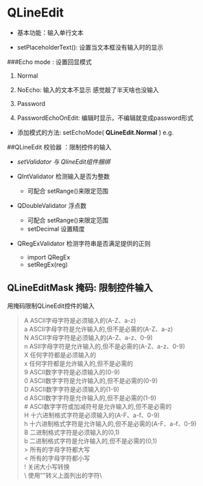 # QLineEdit
- 基本功能：输入单行文本

- setPlaceholderText(): 设置当文本框没有输入时的显示

 ###Echo mode : 设置回显模式 
1. Normal

2. NoEcho: 输入的文本不显示 感觉敲了半天啥也没输入

3. Password

4. PasswordEchoOnEdit: 编辑时显示，不编辑就变成password形式

- 添加模式的方法: setEchoMode( **QLineEdit.Normal** ) e.g.

    
##QLineEdit 校验器 ：限制控件的输入
- *setValidator 与 QlineEdit组件捆绑*

- QIntValidator     检测输入是否为整数
    - 可配合 setRange()来限定范围
    
- QDoubleValidator  浮点数
    - 可配合 setRange()来限定范围
    - setDecimal 设置精度
    
- QRegExValidator   检测字符串是否满足提供的正则
    - import QRegEx
    - setRegEx(reg)
    
## QLineEditMask 掩码: 限制控件输入
用掩码限制QLineEdit控件的输入
>   A    ASCII字母字符是必须输入的(A-Z、a-z) \
    a    ASCII字母字符是允许输入的,但不是必需的(A-Z、a-z)\
    N    ASCII字母字符是必须输入的(A-Z、a-z、0-9)\
    n    ASII字母字符是允许输入的,但不是必需的(A-Z、a-z、0-9)\
    X    任何字符都是必须输入的\
    x    任何字符都是允许输入的,但不是必需的\
    9    ASCII数字字符是必须输入的(0-9)\
    0    ASCII数字字符是允许输入的,但不是必需的(0-9)\
    D    ASCII数字字符是必须输入的(1-9)\
    d    ASCII数字字符是允许输入的,但不是必需的(1-9)\
    #    ASCI数字字符或加减符号是允许输入的,但不是必需的\
    H    十六进制格式字符是必须输入的(A-F、a-f、0-9)\
    h    十六进制格式字符是允许输入的,但不是必需的(A-F、a-f、0-9)\
    B    二进制格式字符是必须输入的(0,1)\
    b    二进制格式字符是允许输入的,但不是必需的(0,1)\
    >    所有的字母字符都大写\
    <    所有的字母字符都小写\
    !    关闭大小写转换\
    \    使用"\"转义上面列出的字符\

    
    